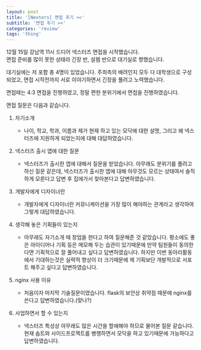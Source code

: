 ```yaml
---
layout: post
title: '[Nexters] 면접 후기 ><'
subtitle: '면접 후기 ><'
categories: 'review'
tags: 'thing'
---
```


12월 15일 강남역 11시 드디어 넥스터즈 면접을 시작했습니다.  
면접 준비를 많이 못한 상태라 긴장 반, 설렘 반으로 대기실로 향했습니다.

대기실에는 저 포함 총 4명이 있었습니다. 주최측의 배려인지 모두 다 대학생으로 구성되었고, 면접 시작전까지 서로 이야기하면서 긴장을 풀려고 노력했습니다.

면접때는 4:3 면접을 진행하였고, 정말 편한 분위기에서 면접을 진행하였습니다. 

면접 질문은 다음과 같습니다.

1. 자기소개
    - 나이, 학교, 학과, 이름과 제가 현재 하고 있는 모닥에 대한 설명, 그리고 왜 넥스터즈에 지원하게 되었는지에 대해 대답하였습니다.

2. 넥스터즈 출시 앱에 대한 질문
    - 넥스터즈가 출시한 앱에 대해서 질문을 받았습니다. 아무래도 분위기를 풀려고 하신 질문 같은데, 넥스터즈가 출시한 앱에 대해 아무것도 모르는 상태여서 솔직하게 모른다고 답변 후 집에가서 찾아본다고 답변하였습니다. 

3. 개발자에게 디자이너란
    - 개발자에게 디자이너란 커뮤니케이션을 가장 많이 해야하는 관계라고 생각하여 그렇게 대답하였습니다.

4. 생각해 놓은 기획들이 있는지
    - 아무래도 자기소개 때 창업을 한다고 하여 질문해준 것 같았습니다. 평소에도 좋은 아이디어나 기획 등은 메모해 두는 습관이 있기때문에 만약 팀원들이 동의한다면 기획적으로 잘 풀어내고 싶다고 답변하였습니다.
    하지만 이번 동아리활동에서 기대하는것은 실력적 향상이 더 크기때문에 제 기획보단 개발적으로 서포트 해주고 싶다고 답변하였습니다.

5. nginx 사용 이유
    - 처음이자 마지막 기술질문이였습니다. flask의 보안상 취약점 때문에 nginx를 쓴다고 답변하였습니다.(맞나?)

6. 사업하면서 할 수 있는지
    - 넥스터즈 특성상 아무래도 많은 시간을 할애해야 하므로 물어본 질문 같습니다. 현재 솝트와 사이드프로젝트를 병행하면서 모닥을 하고 있기때문에 가능하다고 답변하였습니다.